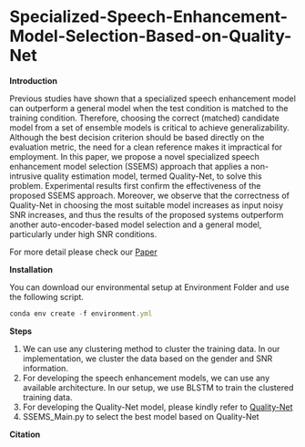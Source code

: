 # Specialized-Speech-Enhancement-Model-Selection-Based-on-Quality-Net
**Introduction**

Previous studies have shown that a specialized speech enhancement model can outperform a general model when the test condition is matched to the training condition. Therefore, choosing the correct (matched) candidate model from a set of ensemble models is critical to achieve generalizability. Although the best decision criterion should be based directly on the evaluation metric, the need for a clean reference makes it impractical for employment. In this paper, we propose a novel specialized speech enhancement model selection (SSEMS) approach that applies a non-intrusive quality estimation model, termed Quality-Net, to solve this problem. Experimental results first confirm the effectiveness of the proposed SSEMS approach. Moreover, we observe that the correctness of Quality-Net in choosing the most suitable model increases as input noisy SNR increases, and thus the results of the proposed systems outperform another auto-encoder-based model selection and a general model, particularly under high SNR conditions. 

For more detail please check our <a href="https://www.isca-speech.org/archive_v0/Interspeech_2019/pdfs/2425.pdf" target="_blank">Paper</a>

**Installation**

You can download our environmental setup at Environment Folder and use the following script.
```js
conda env create -f environment.yml
```
**Steps**
1. We can use any clustering method to cluster the training data. In our implementation, we cluster the data based on the gender and SNR information. 
2. For developing the speech enhancement models, we can use any available architecture. In our setup, we use BLSTM to train the clustered training data.
3. For developing the Quality-Net model, please kindly refer to <a href="https://github.com/JasonSWFu/Quality-Net" target="Quality-Net">Quality-Net</a>
4. SSEMS_Main.py to select the best model based on Quality-Net

**Citation**
